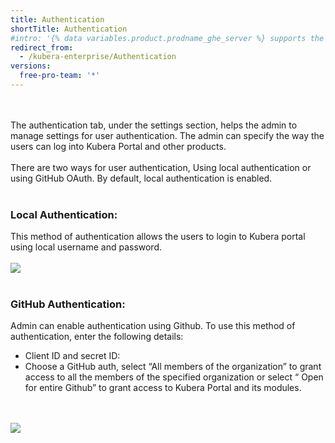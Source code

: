 ```yaml
---
title: Authentication 
shortTitle: Authentication
#intro: '{% data variables.product.prodname_ghe_server %} supports the same powerful API available on {% data variables.product.prodname_dotcom_the_website %} as well as its own set of API endpoints.' 
redirect_from:
  - /kubera-enterprise/Authentication
versions:
  free-pro-team: '*'
---
```

<br><br>
The authentication tab, under the settings section, helps the admin to manage settings for user authentication. The admin can specify the way the users can log into Kubera Portal and other products.
<br><br>
There are two ways for user authentication, Using local authentication or using GitHub OAuth. By default, local authentication is enabled.
<br><br>

### Local Authentication:

This method of authentication allows the users to login to Kubera portal using local username and password.
<br><br>
<a href="/assets/images/authentication1.png" target="_blank"><img class="image-with-border" src="/assets/images/authentication1.png"></a>
<br><br>

### GitHub Authentication:

Admin can enable authentication using Github. To use this method of authentication, enter the following details:
* Client ID and secret ID:
* Choose a GitHub auth, select “All members of the organization”  to grant access to all the members of the specified organization or select “  Open for entire Github” to  grant access to Kubera Portal and its modules.

<br><br>
<a href="/assets/images/authentication2.png" target="_blank"><img class="image-with-border" src="/assets/images/authentication2.png"></a>
<br><br>

